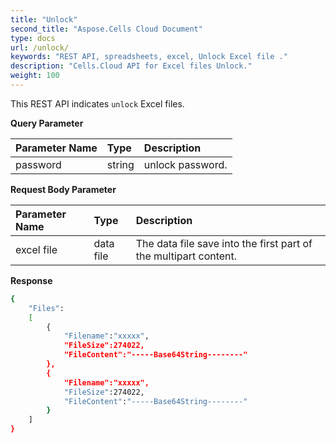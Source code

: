 ```yaml
---
title: "Unlock"
second_title: "Aspose.Cells Cloud Document"
type: docs
url: /unlock/
keywords: "REST API, spreadsheets, excel, Unlock Excel file ."
description: "Cells.Cloud API for Excel files Unlock."
weight: 100
---
```


This REST API indicates  `unlock` Excel files.

**Query Parameter**

|Parameter Name|Type|Description|
| :- | :- | :- |
| password | string |  unlock password. |


**Request Body Parameter**

|Parameter Name|Type|Description|
| :- | :- | :- |
|excel file|data file | The data file save into the first part of the multipart content.|

**Response**

```bash
{
    "Files":
    [
        { 
            "Filename":"xxxxx",
            "FileSize":274022,
            "FileContent":"-----Base64String--------"
        },
        { 
            "Filename":"xxxxx",
            "FileSize":274022,
            "FileContent":"-----Base64String--------"
        }
    ]
}
```
